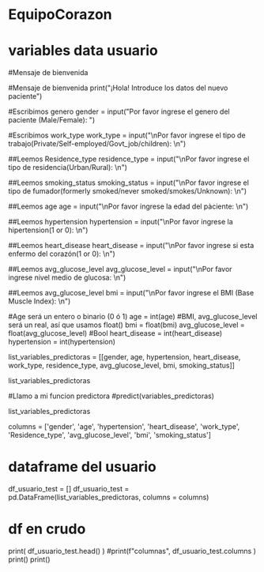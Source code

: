 # EquipoCorazon

# variables  data usuario

#Mensaje de bienvenida

#Mensaje de bienvenida
print("¡Hola! Introduce los datos del nuevo paciente")

#Escribimos genero
gender = input("Por favor ingrese el genero del paciente (Male/Female): ")

#Escribimos work_type
work_type = input("\nPor favor ingrese el tipo de trabajo(Private/Self-employed/Govt_job/children): \n")

##Leemos Residence_type
residence_type = input("\nPor favor ingrese el tipo de residencia(Urban/Rural): \n")

##Leemos smoking_status
smoking_status = input("\nPor favor ingrese el tipo de fumador(formerly smoked/never smoked/smokes/Unknown): \n")

##Leemos age
age = input("\nPor favor ingrese la edad del pàciente: \n")

##Leemos hypertension
hypertension = input("\nPor favor ingrese la hipertension(1 or 0): \n")

##Leemos heart_disease
heart_disease = input("\nPor favor ingrese si esta enfermo del corazón(1 or 0): \n")

##Leemos avg_glucose_level
avg_glucose_level = input("\nPor favor ingrese nivel medio de glucosa: \n")

##Leemos avg_glucose_level
bmi = input("\nPor favor ingrese el BMI (Base Muscle Index): \n")

#Age será un entero o binario (0 ó 1)
age = int(age)
#BMI, avg_glucose_level será un real, así que usamos float()
bmi = float(bmi)
avg_glucose_level = float(avg_glucose_level)
#Bool
heart_disease = int(heart_disease)
hypertension = int(hypertension)

list_variables_predictoras = [[gender, age, hypertension, heart_disease, work_type, residence_type, avg_glucose_level, bmi, smoking_status]]

list_variables_predictoras

#Llamo a mi funcion predictora
#predict(variables_predictoras)

list_variables_predictoras

columns = ['gender', 'age', 'hypertension', 'heart_disease', 'work_type', 'Residence_type', 'avg_glucose_level', 'bmi', 'smoking_status']

# dataframe del usuario
df_usuario_test = []
df_usuario_test = pd.DataFrame(list_variables_predictoras, columns = columns)

# df en crudo
print( df_usuario_test.head() )
#print(f"columnas", df_usuario_test.columns )
print()
print()

